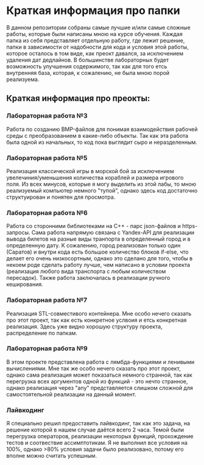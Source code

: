 # Краткая информация про папки

В данном репозитории собраны самые лучшие и/или самые сложные работы, которые были написаны мною на курсе обучения. Каждая папка из себя представляет отдельную работу, где лежит решение, папки в зависимости от надобности для кода и условия этой работы, которое осталось в том виде, как преокт давался, за исключением удаления дат дедлайнов. В большинстве лабораторных будет возможность улучшения содержимого, так как для того етсь внутренняя база, которая, к сожалению, не была мною порой реализуема.

## Краткая информация про преокты:
### Лабораторная работа №3
 Работа по созданию BMP-файлов для понимая взаимодействия рабочей среды с преобразованием в какие-либо объекты. Так как эта работа была одной из начальных, то код пока выглядит сыро и неразделенным.
### Лабораторная работа №5
Реализация классической игры в морской бой за исключением увелечиния/уменьшения количества кораблей и размера игрового поля. Из всех минусов, которые я могу выделить из этой лабы, то мною реализуемый компьютер немного "тупой", однако здесь код достаточно структуирован и понятен для просмотра.
### Лабораторная работа №6
Работа со сторонними библиотеками на С++ - парс json-файлов и https-запросы. Сама работа напрямую связана с Yandex-API для реализации вывода билетов на разные виды транпорта в определенный город и в определенную дату. К сожалению, город реализован только один (Саратов) и внутри кода есть большое количество блоков if-else, что делает его очень низкосортным, однако это сделано для того, чтобы в некоем роде сделать работу лучше, чем написано в условии проекта (реализация любого вида транспорта с любым количеством пересадок). Также работа заключалась в реализации ручного кеширования.
### Лабораторная работа №7
Реализация STL-совместивого контейнера. Мне особо нечего сказать про этот проект, так как есть конкретное услвоия и етсь конкретная реализация. Здесь уже видно хорошую структуру проекта, распределение по папкам.
### Лабораторная работа №9
В этом проекте представлена работа с лямбда-функциями и ленивыми вычислениями. Мне так же особо нечего сказать про этот проект, однако сама реализация может показаться немного странной, так как перегрузка всех аргументов одной из функций - это нечто странное, однако реализация через "any" представляется слишком сложной для самостоятельной реализации на данный момент.

### Лайвкодинг 

Я специально решил предоставить лайвкодинг, так как это задача, на решение которой в нашем случае даётся всего 2 часа. Темой были перегрузка операторов, реализации некоторых функций, прохождение тестов и соотвествие ассимптотикам. Я не выполнил все условия на 100%, однако >80% условия задачи было реализовано, потому его вполне можно считать успешным.